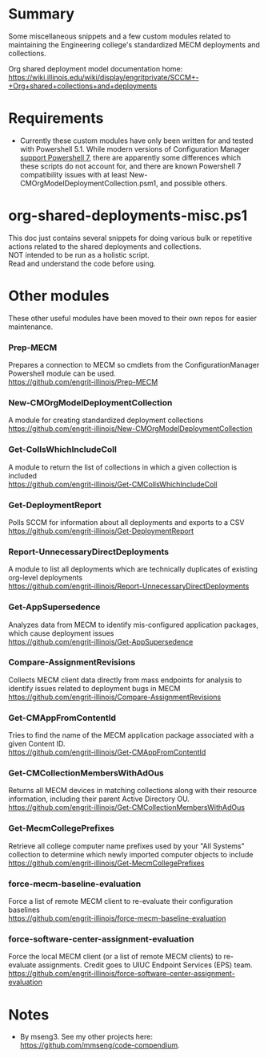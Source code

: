# Summary
Some miscellaneous snippets and a few custom modules related to maintaining the Engineering college's standardized MECM deployments and collections.

Org shared deployment model documentation home: https://wiki.illinois.edu/wiki/display/engritprivate/SCCM+-+Org+shared+collections+and+deployments  

# Requirements
- Currently these custom modules have only been written for and tested with Powershell 5.1. While modern versions of Configuration Manager [support Powershell 7](https://docs.microsoft.com/en-us/powershell/sccm/overview?view=sccm-ps#support-for-powershell-version-7), there are apparently some differences which these scripts do not account for, and there are known Powershell 7 compatibility issues with at least New-CMOrgModelDeploymentCollection.psm1, and possible others.  

# org-shared-deployments-misc.ps1

This doc just contains several snippets for doing various bulk or repetitive actions related to the shared deployments and collections.  
NOT intended to be run as a holistic script.  
Read and understand the code before using.  

# Other modules
These other useful modules have been moved to their own repos for easier maintenance.  

### Prep-MECM
Prepares a connection to MECM so cmdlets from the ConfigurationManager Powershell module can be used.  
https://github.com/engrit-illinois/Prep-MECM  

### New-CMOrgModelDeploymentCollection
A module for creating standardized deployment collections  
https://github.com/engrit-illinois/New-CMOrgModelDeploymentCollection  

### Get-CollsWhichIncludeColl
A module to return the list of collections in which a given collection is included  
https://github.com/engrit-illinois/Get-CMCollsWhichIncludeColl  

### Get-DeploymentReport
Polls SCCM for information about all deployments and exports to a CSV  
https://github.com/engrit-illinois/Get-DeploymentReport  

### Report-UnnecessaryDirectDeployments
A module to list all deployments which are technically duplicates of existing org-level deployments  
https://github.com/engrit-illinois/Report-UnnecessaryDirectDeployments  

### Get-AppSupersedence
Analyzes data from MECM to identify mis-configured application packages, which cause deployment issues  
https://github.com/engrit-illinois/Get-AppSupersedence  

### Compare-AssignmentRevisions
Collects MECM client data directly from mass endpoints for analysis to identify issues related to deployment bugs in MECM  
https://github.com/engrit-illinois/Compare-AssignmentRevisions  

### Get-CMAppFromContentId
Tries to find the name of the MECM application package associated with a given Content ID.  
https://github.com/engrit-illinois/Get-CMAppFromContentId  

### Get-CMCollectionMembersWithAdOus
Returns all MECM devices in matching collections along with their resource information, including their parent Active Directory OU.  
https://github.com/engrit-illinois/Get-CMCollectionMembersWithAdOus  

### Get-MecmCollegePrefixes
Retrieve all college computer name prefixes used by your "All Systems" collection to determine which newly imported computer objects to include  
https://github.com/engrit-illinois/Get-MecmCollegePrefixes  

### force-mecm-baseline-evaluation
Force a list of remote MECM client to re-evaluate their configuration baselines  
https://github.com/engrit-illinois/force-mecm-baseline-evaluation  

### force-software-center-assignment-evaluation
Force the local MECM client (or a list of remote MECM clients) to re-evaluate assignments. Credit goes to UIUC Endpoint Services (EPS) team.  
https://github.com/engrit-illinois/force-software-center-assignment-evaluation  

# Notes
- By mseng3. See my other projects here: https://github.com/mmseng/code-compendium.
